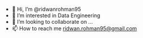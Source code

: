 - 👋 Hi, I’m @ridwanrohman95
- 👀 I’m interested in Data Engineering
- 💞️ I’m looking to collaborate on ...
- 📫 How to reach me ridwan.rohman95@gmail.com

<!---
ridwanrohman95/ridwanrohman95 is a ✨ special ✨ repository because its `README.md` (this file) appears on your GitHub profile.
You can click the Preview link to take a look at your changes.
--->
